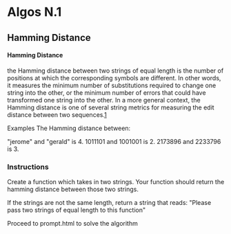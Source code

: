 # Algos N.1

## Hamming Distance

#### Hamming Distance

the Hamming distance between two strings of equal length is the number of positions at which the corresponding symbols are different. In other words, it measures the minimum number of substitutions required to change one string into the other, or the minimum number of errors that could have transformed one string into the other. In a more general context, the Hamming distance is one of several string metrics for measuring the edit distance between two sequences.[1](https://en.wikipedia.org/wiki/Hamming_distance)


Examples
The Hamming distance between:

"jerome" and "gerald" is 4.
1011101 and 1001001 is 2.
2173896 and 2233796 is 3.


### Instructions
Create a function which takes in two strings. Your function should return the hamming distance between those two strings. 

If the strings are not the same length, return a string that reads: "Please pass two strings of equal length to this function"

Proceed to prompt.html to solve the algorithm